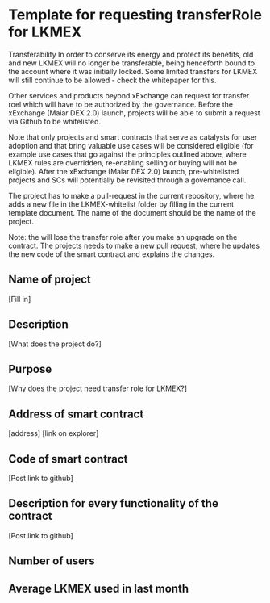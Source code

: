 # Template for requesting transferRole for LKMEX

Transferability
In order to conserve its energy and protect its benefits, old and new LKMEX will no longer be transferable, being 
henceforth bound to the account where it was initially locked. Some limited transfers for LKMEX will still continue 
to be allowed - check the whitepaper for this.

Other services and products beyond xExchange can request for transfer roel which will have to be authorized by the 
governance. Before the xExchange (Maiar DEX 2.0)  launch, projects will be able to submit a request via Github to be 
whitelisted. 

Note that only projects and smart contracts that serve as catalysts for user adoption and that bring valuable use 
cases will be considered eligible (for example use cases that go against the principles outlined above, where LKMEX 
rules are overridden, re-enabling selling or buying will not be eligible). After the  xExchange (Maiar DEX 2.0) launch, 
pre-whitelisted projects and SCs will potentially be revisited through a governance call.

The project has to make a pull-request in the current repository, where he adds a new file in the LKMEX-whitelist 
folder by filling in the current template document. The name of the document should be the name of the project.

Note: the will lose the transfer role after you make an upgrade on the contract. The projects needs to make a new pull
request, where he updates the new code of the smart contract and explains the changes.

## Name of project
[Fill in]

## Description
[What does the project do?]

## Purpose
[Why does the project need transfer role for LKMEX?]

## Address of smart contract
[address] [link on explorer]

## Code of smart contract
[Post link to github]

## Description for every functionality of the contract
[Post link to github]

## Number of users

## Average LKMEX used in last month


